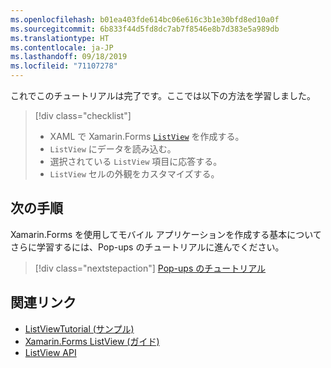 ```yaml
---
ms.openlocfilehash: b01ea403fde614bc06e616c3b1e30bfd8ed10a0f
ms.sourcegitcommit: 6b833f44d5fd8dc7ab7f8546e8b7d383e5a989db
ms.translationtype: HT
ms.contentlocale: ja-JP
ms.lasthandoff: 09/18/2019
ms.locfileid: "71107278"
---
```

これでこのチュートリアルは完了です。ここでは以下の方法を学習しました。

> [!div class="checklist"]
>
> - XAML で Xamarin.Forms [`ListView`](xref:Xamarin.Forms.ListView) を作成する。
> - `ListView` にデータを読み込む。
> - 選択されている `ListView` 項目に応答する。
> - `ListView` セルの外観をカスタマイズする。

## <a name="next-steps"></a>次の手順

Xamarin.Forms を使用してモバイル アプリケーションを作成する基本についてさらに学習するには、Pop-ups のチュートリアルに進んでください。

> [!div class="nextstepaction"]
> [Pop-ups のチュートリアル](~/get-started/tutorials/pop-ups/index.yml)

## <a name="related-links"></a>関連リンク

- [ListViewTutorial (サンプル)](https://docs.microsoft.com/samples/xamarin/xamarin-forms-samples/getstarted-tutorials-listviewtutorial/)
- [Xamarin.Forms ListView (ガイド)](~/xamarin-forms/user-interface/listview/index.md)
- [ListView API](xref:Xamarin.Forms.ListView)
